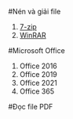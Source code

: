 #Nén và giải file
1. [7-zip](https://www.win-rar.com/postdownload.html?&L=0)
2. [WinRAR]([https://www.win-rar.com/postdownload.html?&L=0](https://www.win-rar.com/fileadmin/winrar-versions/winrar/winrar-x64-624.exe)https://www.win-rar.com/fileadmin/winrar-versions/winrar/winrar-x64-624.exe)
   
#Microsoft Office
1. Office 2016
2. Office 2019
3. Office 2021
4. Office 365

#Đọc file PDF
